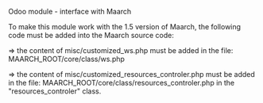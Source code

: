 Odoo module - interface with Maarch

To make this module work with the 1.5 version of Maarch, the following code must be added into the Maarch source code:

=> the content of misc/customized_ws.php must be added in the file:
   MAARCH_ROOT/core/class/ws.php

=> the content of misc/customized_resources_controler.php must be added in the file:
   MAARCH_ROOT/core/class/resources_controler.php
in the "resources_controler" class.
